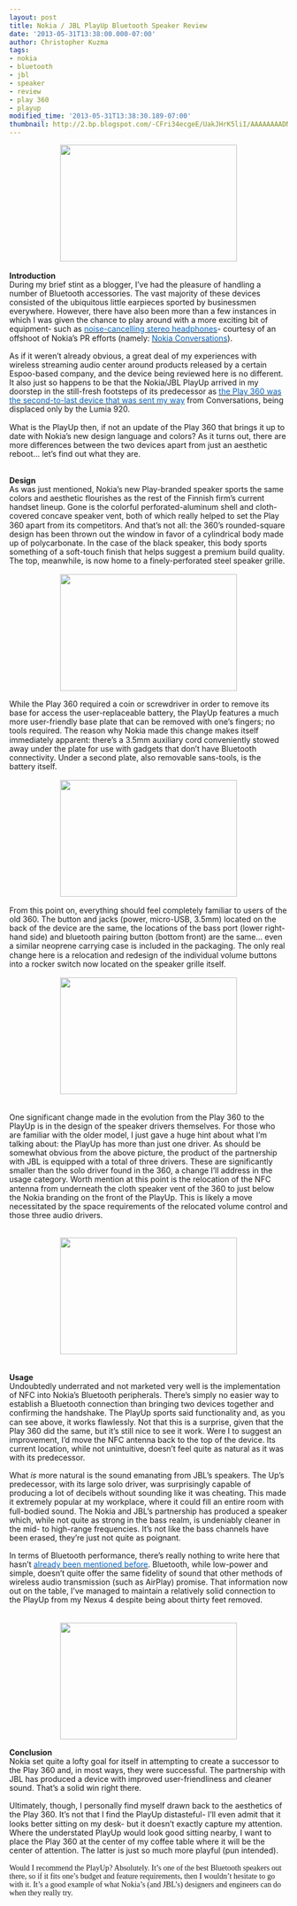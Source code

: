 ```yaml
---
layout: post
title: Nokia / JBL PlayUp Bluetooth Speaker Review
date: '2013-05-31T13:38:00.000-07:00'
author: Christopher Kuzma
tags:
- nokia
- bluetooth
- jbl
- speaker
- review
- play 360
- playup
modified_time: '2013-05-31T13:38:30.189-07:00'
thumbnail: http://2.bp.blogspot.com/-CFri34ecgeE/UakJHrK5liI/AAAAAAAADN8/SKd6_n-E0i8/s72-c/DSC_4049.jpg
---
```


<div class="separator" style="clear: both; text-align: center;"><a href="http://2.bp.blogspot.com/-CFri34ecgeE/UakJHrK5liI/AAAAAAAADN8/SKd6_n-E0i8/s1600/DSC_4049.jpg" imageanchor="1" style="margin-left: 1em; margin-right: 1em;"><img border="0" height="211" src="http://2.bp.blogspot.com/-CFri34ecgeE/UakJHrK5liI/AAAAAAAADN8/SKd6_n-E0i8/s320/DSC_4049.jpg" width="320" /></a></div><b style="mso-bidi-font-weight: normal;"><span style="font-family: inherit;"></span></b><br /><b style="mso-bidi-font-weight: normal;"><span style="font-family: inherit;">Introduction</span></b><br /><div class="MsoNormal" style="line-height: 115%; margin: 0in 0in 0pt;"><span style="font-family: inherit;">During my brief stint as a blogger, I’ve had the pleasure of handling a number of Bluetooth accessories. The vast majority of these devices consisted of the ubiquitous little earpieces sported by businessmen everywhere. However, there have also been more than a few instances in which I was given the chance to play around with a more exciting bit of equipment- such as </span><a href="http://meinfruhstuck.wordpress.com/2011/03/01/nokia-bh-905i-headphones-review/"><span style="color: #0563c1; font-family: inherit;">noise-cancelling stereo headphones</span></a><span style="font-family: inherit;">- courtesy of an offshoot of Nokia’s PR efforts (namely: </span><a href="http://twitter.com/Nokia_Connects"><span style="color: #0563c1; font-family: inherit;">Nokia Conversations</span></a><span style="font-family: inherit;">).</span></div><div class="MsoNormal" style="line-height: 115%; margin: 0in 0in 0pt;"><span style="font-family: inherit;"></span>&nbsp;</div><div class="MsoNormal" style="line-height: 115%; margin: 0in 0in 0pt;"><span style="font-family: inherit;">As if it weren’t already obvious, a great deal of my experiences with wireless streaming audio center around products released by a certain Espoo-based company, and the device being reviewed here is no different. It also just so happens to be that the Nokia/JBL PlayUp arrived in my doorstep in the still-fresh footsteps of its predecessor as </span><a href="http://blog.christopherkuzma.com/2012/09/nokia-play-360-review.html"><span style="color: #0563c1; font-family: inherit;">the Play 360 was the second-to-last device that was sent my way</span></a><span style="font-family: inherit;"> from Conversations, being displaced only by the Lumia 920.</span></div><div class="MsoNormal" style="line-height: 115%; margin: 0in 0in 0pt;"><span style="font-family: inherit;"></span>&nbsp;</div><div class="MsoNormal" style="line-height: 115%; margin: 0in 0in 0pt;"><span style="font-family: inherit;">What is the PlayUp then, if not an update of the Play 360 that brings it up to date with Nokia’s new design language and colors? As it turns out, there are more differences between the two devices apart from just an aesthetic reboot... let’s find out what they are.</span></div><div class="MsoNormal" style="line-height: 115%; margin: 0in 0in 0pt;"><span style="font-family: inherit;"></span>&nbsp;</div><div class="MsoNormal" style="line-height: 115%; margin: 0in 0in 0pt;"><span style="font-family: inherit;"></span>&nbsp;</div><div class="MsoNormal" style="line-height: 115%; margin: 0in 0in 0pt;"><b style="mso-bidi-font-weight: normal;"><span style="font-family: inherit;">Design</span></b></div><div class="MsoNormal" style="line-height: 115%; margin: 0in 0in 0pt;"><span style="font-family: inherit;">As was just mentioned, Nokia’s new Play-branded speaker sports the same colors and aesthetic flourishes as the rest of the Finnish firm’s current handset lineup. Gone is the colorful perforated-aluminum shell and cloth-covered concave speaker vent, both of which really helped to set the Play 360 apart from its competitors. And that’s not all: the 360’s rounded-square design has been thrown out the window in favor of a cylindrical body made up of polycarbonate. In the case of the black speaker, this body sports something of a soft-touch finish that helps suggest a premium build quality. The top, meanwhile, is now home to a finely-perforated steel speaker grille.</span></div><div class="MsoNormal" style="line-height: 115%; margin: 0in 0in 0pt;">&nbsp;</div><div class="separator" style="clear: both; text-align: center;"><a href="http://1.bp.blogspot.com/-A_ZT34E-aQc/UakJQ9d__LI/AAAAAAAADOE/jLAg4TIFHAA/s1600/DSC_4065.jpg" imageanchor="1" style="margin-left: 1em; margin-right: 1em;"><img border="0" height="211" src="http://1.bp.blogspot.com/-A_ZT34E-aQc/UakJQ9d__LI/AAAAAAAADOE/jLAg4TIFHAA/s320/DSC_4065.jpg" width="320" /></a></div><div class="MsoNormal" style="line-height: 115%; margin: 0in 0in 0pt;"><span style="font-family: inherit;"></span>&nbsp;</div><div class="MsoNormal" style="line-height: 115%; margin: 0in 0in 0pt;"><span style="font-family: inherit;">While the Play 360 required a coin or screwdriver in order to remove its base for access the user-replaceable battery, the PlayUp features a much more user-friendly base plate that can be removed with one’s fingers; no tools required. The reason why Nokia made this change makes itself immediately apparent: there’s a 3.5mm auxiliary cord conveniently stowed away under the plate for use with gadgets that don’t have Bluetooth connectivity. Under a second plate, also removable sans-tools, is the battery itself.</span></div><div class="MsoNormal" style="line-height: 115%; margin: 0in 0in 0pt;"><span style="font-family: inherit;"></span>&nbsp;</div><div class="separator" style="clear: both; text-align: center;"><a href="http://3.bp.blogspot.com/-ac6gZjRnuMc/UakJf_gQ7YI/AAAAAAAADOM/SuKc7Txqqpk/s1600/DSC_4064.jpg" imageanchor="1" style="margin-left: 1em; margin-right: 1em;"><img border="0" height="211" src="http://3.bp.blogspot.com/-ac6gZjRnuMc/UakJf_gQ7YI/AAAAAAAADOM/SuKc7Txqqpk/s320/DSC_4064.jpg" width="320" /></a></div><div class="separator" style="clear: both; text-align: center;">&nbsp;</div><div class="MsoNormal" style="line-height: 115%; margin: 0in 0in 0pt;"><span style="font-family: inherit;">From this point on, everything should feel completely familiar to users of the old 360. The button and jacks (power, micro-USB, 3.5mm) located on the back of the device are the same, the locations of the bass port (lower right-hand side) and bluetooth pairing button (bottom front) are the same… even a similar neoprene carrying case is included in the packaging. The only real change here is a relocation and redesign of the individual volume buttons into a rocker switch now located on the speaker grille itself.</span></div><div class="MsoNormal" style="line-height: 115%; margin: 0in 0in 0pt;"><span style="font-family: inherit;"></span>&nbsp;</div><div class="separator" style="clear: both; text-align: center;"><a href="http://1.bp.blogspot.com/-k4fEoN6QZMo/UakJp-uEkZI/AAAAAAAADOU/oulGWari1AU/s1600/DSC_4060.jpg" imageanchor="1" style="margin-left: 1em; margin-right: 1em;"><img border="0" height="211" src="http://1.bp.blogspot.com/-k4fEoN6QZMo/UakJp-uEkZI/AAAAAAAADOU/oulGWari1AU/s320/DSC_4060.jpg" width="320" /></a></div><br /><br /><div class="MsoNormal" style="line-height: 115%; margin: 0in 0in 0pt;"><span style="font-family: inherit;">One significant change made in the evolution from the Play 360 to the PlayUp is in the design of the speaker drivers themselves. For those who are familiar with the older model, I just gave a huge hint about what I’m talking about: the PlayUp has more than just one driver. As should be somewhat obvious from the above picture, the product of the partnership with JBL is equipped with a total of three drivers. These are significantly smaller than the solo driver found in the 360, a change I’ll address in the usage category. Worth mention at this point is the relocation of the NFC antenna from underneath the cloth speaker vent of the 360 to just below the Nokia branding on the front of the PlayUp. This is likely a move necessitated by the space requirements of the relocated volume control and those three audio drivers.</span></div><div class="MsoNormal" style="line-height: 115%; margin: 0in 0in 0pt;"><span style="font-family: inherit;"></span>&nbsp;</div><div class="MsoNormal" style="line-height: 115%; margin: 0in 0in 0pt;"><span style="font-family: inherit;"></span>&nbsp;</div><div class="separator" style="clear: both; text-align: center;"><a href="http://3.bp.blogspot.com/-hufc5joEvHI/UakJxSrL7YI/AAAAAAAADOc/7_OsRyDHZ28/s1600/DSC_4055.jpg" imageanchor="1" style="margin-left: 1em; margin-right: 1em;"><img border="0" height="211" src="http://3.bp.blogspot.com/-hufc5joEvHI/UakJxSrL7YI/AAAAAAAADOc/7_OsRyDHZ28/s320/DSC_4055.jpg" width="320" /></a></div><br /><br /><div class="MsoNormal" style="line-height: 115%; margin: 0in 0in 0pt;"><b style="mso-bidi-font-weight: normal;"><span style="font-family: inherit;">Usage</span></b></div><div class="MsoNormal" style="line-height: 115%; margin: 0in 0in 0pt;"><span style="font-family: inherit;">Undoubtedly underrated and not marketed very well is the implementation of NFC into Nokia’s Bluetooth peripherals. There’s simply no easier way to establish a Bluetooth connection than bringing two devices together and confirming the handshake. The PlayUp sports said functionality and, as you can see above, it works flawlessly. Not that this is a surprise, given that the Play 360 did the same, but it’s still nice to see it work. Were I to suggest an improvement, I’d move the NFC antenna back to the top of the device. Its current location, while not unintuitive, doesn’t feel quite as natural as it was with its predecessor.</span></div><div class="MsoNormal" style="line-height: 115%; margin: 0in 0in 0pt;"><span style="font-family: inherit;"></span>&nbsp;</div><div class="MsoNormal" style="line-height: 115%; margin: 0in 0in 0pt;"><span style="font-family: inherit;">What <i style="mso-bidi-font-style: normal;">is</i> more natural is the sound emanating from JBL’s speakers. The Up’s predecessor, with its large solo driver, was surprisingly capable of producing a lot of decibels without sounding like it was cheating. This made it extremely popular at my workplace, where it could fill an entire room with full-bodied sound. The Nokia and JBL’s partnership has produced a speaker which, while not quite as strong in the bass realm, is undeniably cleaner in the mid- to high-range frequencies. It’s not like the bass channels have been erased, they’re just not quite as poignant.</span></div><div class="MsoNormal" style="line-height: 115%; margin: 0in 0in 0pt;"><span style="font-family: inherit;"></span>&nbsp;</div><div class="MsoNormal" style="line-height: 115%; margin: 0in 0in 0pt;"><span style="font-family: inherit;">In terms of Bluetooth performance, there’s really nothing to write here that hasn’t </span><a href="http://blog.christopherkuzma.com/2012/09/nokia-play-360-review.html"><span style="color: #0563c1; font-family: inherit;">already been mentioned before</span></a><span style="font-family: inherit;">. Bluetooth, while low-power and simple, doesn’t quite offer the same fidelity of sound that other methods of wireless audio transmission (such as AirPlay) promise. That information now out on the table, I’ve managed to maintain a relatively solid connection to the PlayUp from my Nexus 4 despite being about thirty feet removed.</span></div><div class="MsoNormal" style="line-height: 115%; margin: 0in 0in 0pt;"><span style="font-family: inherit;"></span>&nbsp;</div><div class="MsoNormal" style="line-height: 115%; margin: 0in 0in 0pt;"><span style="font-family: inherit;"></span>&nbsp;</div><b style="mso-bidi-font-weight: normal;"><span style="font-family: inherit;"><div class="separator" style="clear: both; text-align: center;"><span style="font-family: inherit;"><a href="http://2.bp.blogspot.com/-9ZXdLyLeF_Y/UakJ7CgWtXI/AAAAAAAADOk/hBEXCi81y2Q/s1600/DSC_4057.jpg" imageanchor="1" style="margin-left: 1em; margin-right: 1em;"><img border="0" height="211" src="http://2.bp.blogspot.com/-9ZXdLyLeF_Y/UakJ7CgWtXI/AAAAAAAADOk/hBEXCi81y2Q/s320/DSC_4057.jpg" width="320" /></a></span></div><div class="MsoNormal" style="line-height: 115%; margin: 0in 0in 0pt;">&nbsp;</div><div class="MsoNormal" style="line-height: 115%; margin: 0in 0in 0pt;">Conclusion</div></span></b><div class="MsoNormal" style="line-height: 115%; margin: 0in 0in 0pt;"><span style="font-family: inherit;">Nokia set quite a lofty goal for itself in attempting to create a successor to the Play 360 and, in most ways, they were successful. The partnership with JBL has produced a device with improved user-friendliness and cleaner sound. That’s a solid win right there.</span></div><div class="MsoNormal" style="line-height: 115%; margin: 0in 0in 0pt;"><span style="font-family: inherit;"></span>&nbsp;</div><div class="MsoNormal" style="line-height: 115%; margin: 0in 0in 0pt;"><span style="font-family: inherit;">Ultimately, though, I personally find myself drawn back to the aesthetics of the Play 360. It’s not that I find the PlayUp distasteful- I’ll even admit that it looks better sitting on my desk- but it doesn’t exactly capture my attention. Where the understated PlayUp would look good sitting nearby, I want to place the Play 360 at the center of my coffee table where it will be the center of attention. The latter is just so much more playful (pun intended).</span></div><div class="MsoNormal" style="line-height: 115%; margin: 0in 0in 0pt;"><span style="font-family: inherit;"></span>&nbsp;</div><div class="MsoNormal" style="line-height: 115%; margin: 0in 0in 0pt;"><span style="font-family: &quot;Calibri&quot;,&quot;sans-serif&quot;; line-height: 107%; mso-ansi-language: EN-US; mso-ascii-theme-font: minor-latin; mso-bidi-font-family: &quot;Times New Roman&quot;; mso-bidi-language: AR-SA; mso-bidi-theme-font: minor-bidi; mso-fareast-font-family: Calibri; mso-fareast-language: EN-US; mso-fareast-theme-font: minor-latin; mso-hansi-theme-font: minor-latin;"><span style="font-family: inherit;">Would I recommend the PlayUp? Absolutely. It’s one of the best Bluetooth speakers out there, so if it fits one’s budget and feature requirements, then I wouldn’t hesitate to go with it. It’s a good example of what Nokia’s (and JBL’s) designers and engineers can do when they really try. </span></span><div class="separator" style="clear: both; text-align: center;"><span style="font-family: inherit;"><a href="http://2.bp.blogspot.com/-9ZXdLyLeF_Y/UakJ7CgWtXI/AAAAAAAADOk/hBEXCi81y2Q/s1600/DSC_4057.jpg" imageanchor="1" style="margin-left: 1em; margin-right: 1em;"></a>&nbsp;</span></div><br /></div>